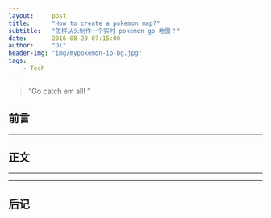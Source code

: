 ```yaml
---
layout:     post
title:      "How to create a pokemon map?"
subtitle:   "怎样从头制作一个实时 pokemon go 地图？"
date:       2016-08-20 07:15:00
author:     "Di"
header-img: "img/mypokemon-io-bg.jpg"
tags:
    - Tech
---
```


> “Go catch em all! ”


## 前言




---

## 正文


---

---

## 后记


